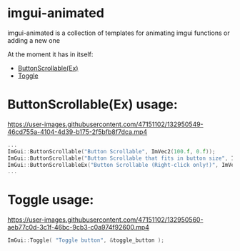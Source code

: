 # imgui-animated

imgui-animated is a collection of templates for animating imgui functions or adding a new one

At the moment it has in itself:

* [ButtonScrollable(Ex)](#buttonscrollableex-usage)
* [Toggle](#toggle-usage)

# ButtonScrollable(Ex) usage:
https://user-images.githubusercontent.com/47151102/132950549-46cd755a-4104-4d39-b175-2f5bfb8f7dca.mp4
```cpp
...
ImGui::ButtonScrollable("Button Scrollable", ImVec2(100.f, 0.f));
ImGui::ButtonScrollable("Button Scrollable that fits in button size", ImVec2(350.f, 0.f));
ImGui::ButtonScrollableEx("Button Scrollable (Right-click only!)", ImVec2(100.f, 0.f), ImGuiButtonFlags_MouseButtonRight);
...
```

# Toggle usage:
https://user-images.githubusercontent.com/47151102/132950560-aeb77c0d-3c1f-46bc-9cb3-c0a974f92600.mp4
```cpp
ImGui::Toggle( "Toggle button", &toggle_button );
```
